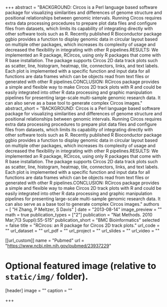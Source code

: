 +++
abstract = "BACKGROUND: Circos is a Perl language based software package for visualizing similarities and differences of genome structure and positional relationships between genomic intervals. Running Circos requires extra data processing procedures to prepare plot data files and configure files from datasets, which limits its capability of integrating directly with other software tools such as R. Recently published R Bioconductor package ggbio provides a function to display genomic data in circular layout based on multiple other packages, which increases its complexity of usage and decreased the flexibility in integrating with other R pipelines.RESULTS: We implemented an R package, RCircos, using only R packages that come with R base installation. The package supports Circos 2D data track plots such as scatter, line, histogram, heatmap, tile, connectors, links, and text labels. Each plot is implemented with a specific function and input data for all functions are data frames which can be objects read from text files or generated with other R pipelines.CONCLUSION: RCircos package provides a simple and flexible way to make Circos 2D track plots with R and could be easily integrated into other R data processing and graphic manipulation pipelines for presenting large-scale multi-sample genomic research data. It can also serve as a base tool to generate complex Circos images."
abstract_short = "BACKGROUND: Circos is a Perl language based software package for visualizing similarities and differences of genome structure and positional relationships between genomic intervals. Running Circos requires extra data processing procedures to prepare plot data files and configure files from datasets, which limits its capability of integrating directly with other software tools such as R. Recently published R Bioconductor package ggbio provides a function to display genomic data in circular layout based on multiple other packages, which increases its complexity of usage and decreased the flexibility in integrating with other R pipelines.RESULTS: We implemented an R package, RCircos, using only R packages that come with R base installation. The package supports Circos 2D data track plots such as scatter, line, histogram, heatmap, tile, connectors, links, and text labels. Each plot is implemented with a specific function and input data for all functions are data frames which can be objects read from text files or generated with other R pipelines.CONCLUSION: RCircos package provides a simple and flexible way to make Circos 2D track plots with R and could be easily integrated into other R data processing and graphic manipulation pipelines for presenting large-scale multi-sample genomic research data. It can also serve as a base tool to generate complex Circos images."
authors = [ "H Zhang, P Meltzer, S Davis"  ] 
date = "2013-08-14"
image_preview = ""
math = true
publication_types = ["2"] 
publication = "Nat Methods. 2010 Mar;7(3 Suppl):S5-S15"
publication_short = "BMC Bioinformatics"
selected = false
title = "RCircos: an R package for Circos 2D track plots."
url_code = ""
url_dataset = ""
url_pdf = ""
url_project = ""
url_slides = ""
url_video = ""

[[url_custom]]
name = "Pubmed"
url = "https://www.ncbi.nlm.nih.gov/pubmed/23937229"

# Optional featured image (relative to `static/img/` folder).
[header]
image = ""
caption = ""

+++

